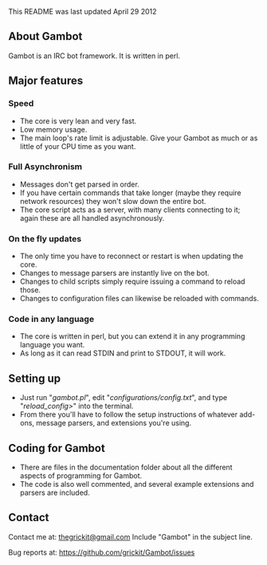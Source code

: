 This README was last updated April 29 2012

## About Gambot ##
  Gambot is an IRC bot framework. It is written in perl.

## Major features ##

### Speed ###
  * The core is very lean and very fast.
  * Low memory usage.
  * The main loop's rate limit is adjustable. Give your Gambot as much or as little of your CPU time as you want.

### Full Asynchronism ###
  * Messages don't get parsed in order.
  * If you have certain commands that take longer (maybe they require network resources) they won't slow down the entire bot.
  * The core script acts as a server, with many clients connecting to it; again these are all handled asynchronously.

### On the fly updates ###
  * The only time you have to reconnect or restart is when updating the core.
  * Changes to message parsers are instantly live on the bot.
  * Changes to child scripts simply require issuing a command to reload those.
  * Changes to configuration files can likewise be reloaded with commands.

### Code in any language ###
  * The core is written in perl, but you can extend it in any programming language you want.
  * As long as it can read STDIN and print to STDOUT, it will work.

## Setting up ##
  * Just run "*gambot.pl*", edit "*configurations/config.txt*", and type "*reload_config>*" into the terminal.
  * From there you'll have to follow the setup instructions of whatever add-ons, message parsers, and extensions you're using.

## Coding for Gambot ##
  * There are files in the documentation folder about all the different aspects of programming for Gambot.
  * The code is also well commented, and several example extensions and parsers are included.

## Contact ##
  Contact me at: <thegrickit@gmail.com>
  Include "Gambot" in the subject line.

  Bug reports at: <https://github.com/grickit/Gambot/issues>
